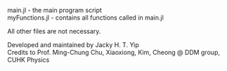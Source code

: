 main.jl - the main program script  
myFunctions.jl - contains all functions called in main.jl

All other files are not necessary.

Developed and maintained by Jacky H. T. Yip  
Credits to Prof. Ming-Chung Chu, Xiaoxiong, Kim, Cheong @ DDM group, CUHK Physics
